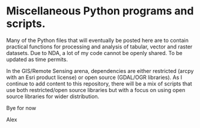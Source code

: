 # Miscellaneous Python programs and scripts. 

Many of the Python files that will eventually be posted here are to contain practical functions for processing and analysis of tabular, vector and raster datasets. Due to NDA, a lot of my code cannot be openly shared. To be updated as time permits.

In the GIS/Remote Sensing arena, dependencies are either restricted (arcpy with an Esri product license) or open source (GDAL/OGR libraries). As I continue to add content to this repository, there will be a mix of scripts that use both restricted/open source libraries but with a focus on using open source libraries for wider distribution.   

Bye for now

Alex
